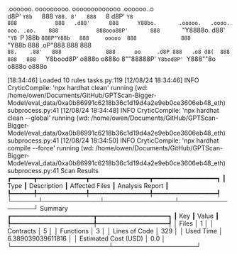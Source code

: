 

  .oooooo.    ooooooooo.   ooooooooooooo  .oooooo..o                                 
 d8P'  `Y8b   `888   `Y88. 8'   888   `8 d8P'    `Y8                                 
888            888   .d88'      888      Y88bo.       .ooooo.   .oooo.   ooo. .oo.   
888            888ooo88P'       888       `"Y8888o.  d88' `"Y8 `P  )88b  `888P"Y88b  
888     ooooo  888              888           `"Y88b 888        .oP"888   888   888  
`88.    .88'   888              888      oo     .d8P 888   .o8 d8(  888   888   888  
 `Y8bood8P'   o888o            o888o     8""88888P'  `Y8bod8P' `Y888""8o o888o o888o                                                        


                                                                   

[18:34:46] Loaded 10 rules                                                                                                                                                                             tasks.py:119
[12/08/24 18:34:46] INFO     CryticCompile: 'npx hardhat clean' running (wd: /home/owen/Documents/GitHub/GPTScan-Bigger-Model/eval_data/0xa0b86991c6218b36c1d19d4a2e9eb0ce3606eb48_eth)            subprocess.py:41
[12/08/24 18:34:48] INFO     CryticCompile: 'npx hardhat clean --global' running (wd: /home/owen/Documents/GitHub/GPTScan-Bigger-Model/eval_data/0xa0b86991c6218b36c1d19d4a2e9eb0ce3606eb48_eth)   subprocess.py:41
[12/08/24 18:34:50] INFO     CryticCompile: 'npx hardhat compile --force' running (wd: /home/owen/Documents/GitHub/GPTScan-Bigger-Model/eval_data/0xa0b86991c6218b36c1d19d4a2e9eb0ce3606eb48_eth)  subprocess.py:41
                      Scan Results                       
┏━━━━━━┳━━━━━━━━━━━━━┳━━━━━━━━━━━━━━━━┳━━━━━━━━━━━━━━━━━┓
┃ Type ┃ Description ┃ Affected Files ┃ Analysis Report ┃
┡━━━━━━╇━━━━━━━━━━━━━╇━━━━━━━━━━━━━━━━╇━━━━━━━━━━━━━━━━━┩
└──────┴─────────────┴────────────────┴─────────────────┘
                  Summary                   
┏━━━━━━━━━━━━━━━━━━━━━━┳━━━━━━━━━━━━━━━━━━━┓
┃ Key                  ┃ Value             ┃
┡━━━━━━━━━━━━━━━━━━━━━━╇━━━━━━━━━━━━━━━━━━━┩
│ Files                │ 1                 │
│ Contracts            │ 5                 │
│ Functions            │ 3                 │
│ Lines of Code        │ 329               │
│ Used Time            │ 6.389039039611816 │
│ Estimated Cost (USD) │ 0.0               │
└──────────────────────┴───────────────────┘
